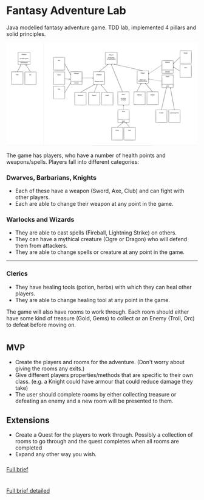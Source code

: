 # Fantasy Adventure Lab

Java modelled fantasy adventure game. TDD lab, implemented 4 pillars and solid principles.

![](app-screenshots/1.png)

The game has players, who have a number of health points and weapons/spells. Players fall into different categories:

### Dwarves, Barbarians, Knights 
* Each of these have a weapon (Sword, Axe, Club) and can fight with other players. 
* Each are able to change their weapon at any point in the game.

### Warlocks and Wizards 
* They are able to cast spells (Fireball, Lightning Strike) on others.
* They can have a mythical creature (Ogre or Dragon) who will defend them from attackers.
* They are able to change spells or creature at any point in the game.


-----------------------------------------

### Clerics 
* They have healing tools (potion, herbs) with which they can heal other players.
* They are able to change healing tool at any point in the game.

The game will also have rooms to work through. Each room should either have some kind of treasure (Gold, Gems) to collect or an Enemy (Troll, Orc) to defeat before moving on.

#
## MVP
* Create the players and rooms for the adventure. (Don't worry about giving the rooms any exits.)
* Give different players properties/methods that are specific to their own class. (e.g. a Knight could have armour that could reduce damage they take)
* The user should complete rooms by either collecting treasure or defeating an enemy and a new room will be presented to them.

## Extensions
* Create a Quest for the players to work through. Possibly a collection of rooms to go through and the quest completes when all rooms are completed
* Expand any other way you wish.


### <a href="https://github.com/codeclan/g28_classnotes/blob/main/week_12/day_3/fantasy_adventure_lab/fantasy_adventure_lab.md">
Full brief</a>
#

### <a href="https://github.com/codeclan/g28_classnotes/blob/main/week_12/day_3/fantasy_adventure_lab/fantasy_lab_detailed.md">
Full brief detailed</a>
#
